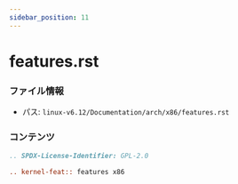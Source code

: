 ```yaml
---
sidebar_position: 11
---
```

# features.rst

### ファイル情報

- パス: `linux-v6.12/Documentation/arch/x86/features.rst`

### コンテンツ

```rst
.. SPDX-License-Identifier: GPL-2.0

.. kernel-feat:: features x86

```
